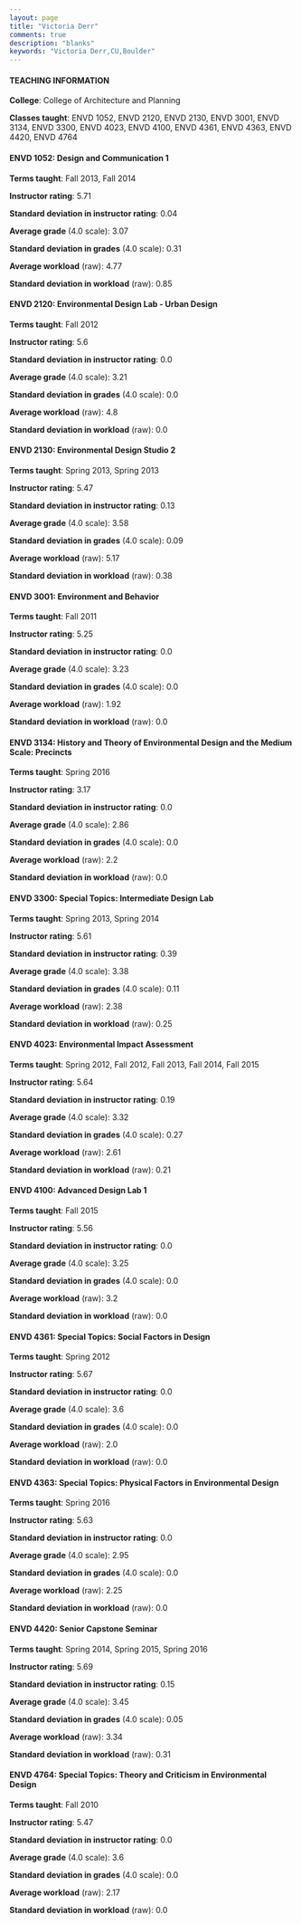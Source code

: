 ```yaml
---
layout: page
title: "Victoria Derr" 
comments: true
description: "blanks"
keywords: "Victoria Derr,CU,Boulder"
---
```

<head>
<script src="https://ajax.googleapis.com/ajax/libs/jquery/2.1.3/jquery.min.js"></script>
<script src="https://dl.dropboxusercontent.com/s/pc42nxpaw1ea4o9/highcharts.js?dl=0"></script>
<!-- <script src="../assets/js/highcharts.js"></script> -->
<style type="text/css">@font-face {
	font-family: "Bebas Neue";
	src: url(https://www.filehosting.org/file/details/544349/BebasNeue Regular.otf) format("opentype");
	}
	h1.Bebas { 
		font-family: "Bebas Neue", Verdana, Tahoma;
	}
</style>
</head>
	   
#### TEACHING INFORMATION

**College**: College of Architecture and Planning

**Classes taught**: ENVD 1052, ENVD 2120, ENVD 2130, ENVD 3001, ENVD 3134, ENVD 3300, ENVD 4023, ENVD 4100, ENVD 4361, ENVD 4363, ENVD 4420, ENVD 4764

#### ENVD 1052: Design and Communication 1

**Terms taught**: Fall 2013, Fall 2014

**Instructor rating**: 5.71

**Standard deviation in instructor rating**: 0.04

**Average grade** (4.0 scale): 3.07

**Standard deviation in grades** (4.0 scale): 0.31

**Average workload** (raw): 4.77

**Standard deviation in workload** (raw): 0.85

#### ENVD 2120: Environmental Design Lab - Urban Design

**Terms taught**: Fall 2012

**Instructor rating**: 5.6

**Standard deviation in instructor rating**: 0.0

**Average grade** (4.0 scale): 3.21

**Standard deviation in grades** (4.0 scale): 0.0

**Average workload** (raw): 4.8

**Standard deviation in workload** (raw): 0.0

#### ENVD 2130: Environmental Design Studio 2

**Terms taught**: Spring 2013, Spring 2013

**Instructor rating**: 5.47

**Standard deviation in instructor rating**: 0.13

**Average grade** (4.0 scale): 3.58

**Standard deviation in grades** (4.0 scale): 0.09

**Average workload** (raw): 5.17

**Standard deviation in workload** (raw): 0.38

#### ENVD 3001: Environment and Behavior

**Terms taught**: Fall 2011

**Instructor rating**: 5.25

**Standard deviation in instructor rating**: 0.0

**Average grade** (4.0 scale): 3.23

**Standard deviation in grades** (4.0 scale): 0.0

**Average workload** (raw): 1.92

**Standard deviation in workload** (raw): 0.0

#### ENVD 3134: History and Theory of Environmental Design and the Medium Scale: Precincts

**Terms taught**: Spring 2016

**Instructor rating**: 3.17

**Standard deviation in instructor rating**: 0.0

**Average grade** (4.0 scale): 2.86

**Standard deviation in grades** (4.0 scale): 0.0

**Average workload** (raw): 2.2

**Standard deviation in workload** (raw): 0.0

#### ENVD 3300: Special Topics: Intermediate Design Lab

**Terms taught**: Spring 2013, Spring 2014

**Instructor rating**: 5.61

**Standard deviation in instructor rating**: 0.39

**Average grade** (4.0 scale): 3.38

**Standard deviation in grades** (4.0 scale): 0.11

**Average workload** (raw): 2.38

**Standard deviation in workload** (raw): 0.25

#### ENVD 4023: Environmental Impact Assessment

**Terms taught**: Spring 2012, Fall 2012, Fall 2013, Fall 2014, Fall 2015

**Instructor rating**: 5.64

**Standard deviation in instructor rating**: 0.19

**Average grade** (4.0 scale): 3.32

**Standard deviation in grades** (4.0 scale): 0.27

**Average workload** (raw): 2.61

**Standard deviation in workload** (raw): 0.21

#### ENVD 4100: Advanced Design Lab 1

**Terms taught**: Fall 2015

**Instructor rating**: 5.56

**Standard deviation in instructor rating**: 0.0

**Average grade** (4.0 scale): 3.25

**Standard deviation in grades** (4.0 scale): 0.0

**Average workload** (raw): 3.2

**Standard deviation in workload** (raw): 0.0

#### ENVD 4361: Special Topics: Social Factors in Design

**Terms taught**: Spring 2012

**Instructor rating**: 5.67

**Standard deviation in instructor rating**: 0.0

**Average grade** (4.0 scale): 3.6

**Standard deviation in grades** (4.0 scale): 0.0

**Average workload** (raw): 2.0

**Standard deviation in workload** (raw): 0.0

#### ENVD 4363: Special Topics: Physical Factors in Environmental Design

**Terms taught**: Spring 2016

**Instructor rating**: 5.63

**Standard deviation in instructor rating**: 0.0

**Average grade** (4.0 scale): 2.95

**Standard deviation in grades** (4.0 scale): 0.0

**Average workload** (raw): 2.25

**Standard deviation in workload** (raw): 0.0

#### ENVD 4420: Senior Capstone Seminar

**Terms taught**: Spring 2014, Spring 2015, Spring 2016

**Instructor rating**: 5.69

**Standard deviation in instructor rating**: 0.15

**Average grade** (4.0 scale): 3.45

**Standard deviation in grades** (4.0 scale): 0.05

**Average workload** (raw): 3.34

**Standard deviation in workload** (raw): 0.31

#### ENVD 4764: Special Topics: Theory and Criticism in Environmental Design

**Terms taught**: Fall 2010

**Instructor rating**: 5.47

**Standard deviation in instructor rating**: 0.0

**Average grade** (4.0 scale): 3.6

**Standard deviation in grades** (4.0 scale): 0.0

**Average workload** (raw): 2.17

**Standard deviation in workload** (raw): 0.0

